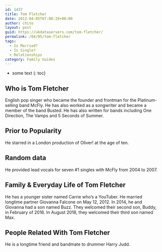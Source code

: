 ```yaml
---
id: 1437
title: Tom Fletcher
date: 2012-04-05T07:00:29+00:00
author: chito
layout: post
guid: https://ukdataservers.com/tom-fletcher/
permalink: /04/05/tom-fletcher
tags:
  - Is Married?
  - Is Single?
  - Relationships
category: Family Guides
---
```


* some text
{: toc}
          
          
## Who is  Tom Fletcher
                  
                  
                  
English pop singer who became the founder and frontman for the Platinum-selling band McFly. He has also worked as a songwriter and became a member of the band Busted. He has also written for bands including One Direction, The Vamps and 5 Seconds of Summer.
                  
                
                
                
## Prior to Popularity 
                  
                  
                  
He starred in a London production of Oliver! at the age of ten. 
                  
                
                
                
## Random data 
                  
                  
                  
He provided lead vocals for seven #1 singles with McFly from 2004 to 2007.
                  
                
                
                
## Family & Everyday Life of Tom Fletcher
                  
                  
                  
He has a younger sister named Carrie who&#8217;s a YouTuber. He married longtime partner Giovanna Falcone on May 12, 2012. In 2014, he and Giovanna had a son named Buzz. They welcomed their second son, Buddy, in February of 2016. In August 2018, they welcomed their third son named Max.
                  
                
                
                
## People Related With  Tom Fletcher
                  
                  
                  
He is a longtime friend and bandmate to drummer Harry Judd.
                  
                
              
            
          
          
          
    
    
  
